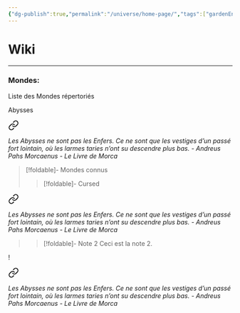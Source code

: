 ```yaml
---
{"dg-publish":true,"permalink":"/universe/home-page/","tags":["gardenEntry"]}
---
```


# Wiki
---
### Mondes:
Liste des Mondes répertoriés 





Abysses

<div class="transclusion internal-embed is-loaded"><a class="markdown-embed-link" href="/ressources/andreus-pahs-morcaenus-extraits/#z7147p" aria-label="Open link"><svg xmlns="http://www.w3.org/2000/svg" width="24" height="24" viewBox="0 0 24 24" fill="none" stroke="currentColor" stroke-width="2" stroke-linecap="round" stroke-linejoin="round" class="svg-icon lucide-link"><path d="M10 13a5 5 0 0 0 7.54.54l3-3a5 5 0 0 0-7.07-7.07l-1.72 1.71"></path><path d="M14 11a5 5 0 0 0-7.54-.54l-3 3a5 5 0 0 0 7.07 7.07l1.71-1.71"></path></svg></a><div class="markdown-embed">



*Les Abysses ne sont pas les Enfers. Ce ne sont que les vestiges d’un passé fort lointain, où les larmes taries n’ont su descendre plus bas.*
*- Andreus Pahs Morcaenus - Le Livre de Morca* 

</div></div>



> [!foldable]- Mondes connus
> 
>> [!foldable]- Cursed
>> 
<div class="transclusion internal-embed is-loaded"><a class="markdown-embed-link" href="/ressources/andreus-pahs-morcaenus-extraits/#z7147p" aria-label="Open link"><svg xmlns="http://www.w3.org/2000/svg" width="24" height="24" viewBox="0 0 24 24" fill="none" stroke="currentColor" stroke-width="2" stroke-linecap="round" stroke-linejoin="round" class="svg-icon lucide-link"><path d="M10 13a5 5 0 0 0 7.54.54l3-3a5 5 0 0 0-7.07-7.07l-1.72 1.71"></path><path d="M14 11a5 5 0 0 0-7.54-.54l-3 3a5 5 0 0 0 7.07 7.07l1.71-1.71"></path></svg></a><div class="markdown-embed">



*Les Abysses ne sont pas les Enfers. Ce ne sont que les vestiges d’un passé fort lointain, où les larmes taries n’ont su descendre plus bas.*
*- Andreus Pahs Morcaenus - Le Livre de Morca* 

</div></div>

>
>> [!foldable]- Note 2
>> Ceci est la note 2.






!
<div class="transclusion internal-embed is-loaded"><a class="markdown-embed-link" href="/ressources/andreus-pahs-morcaenus-extraits/#z7147p" aria-label="Open link"><svg xmlns="http://www.w3.org/2000/svg" width="24" height="24" viewBox="0 0 24 24" fill="none" stroke="currentColor" stroke-width="2" stroke-linecap="round" stroke-linejoin="round" class="svg-icon lucide-link"><path d="M10 13a5 5 0 0 0 7.54.54l3-3a5 5 0 0 0-7.07-7.07l-1.72 1.71"></path><path d="M14 11a5 5 0 0 0-7.54-.54l-3 3a5 5 0 0 0 7.07 7.07l1.71-1.71"></path></svg></a><div class="markdown-embed">



*Les Abysses ne sont pas les Enfers. Ce ne sont que les vestiges d’un passé fort lointain, où les larmes taries n’ont su descendre plus bas.*
*- Andreus Pahs Morcaenus - Le Livre de Morca* 

</div></div>




